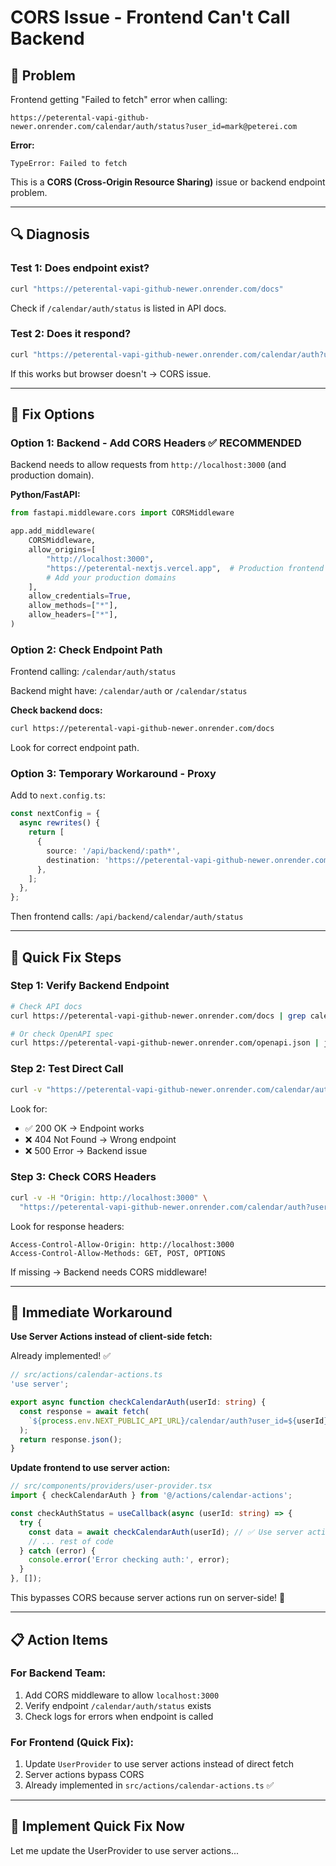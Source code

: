 # CORS Issue - Frontend Can't Call Backend

## 🚨 Problem

Frontend getting "Failed to fetch" error when calling:

```
https://peterental-vapi-github-newer.onrender.com/calendar/auth/status?user_id=mark@peterei.com
```

**Error:**

```
TypeError: Failed to fetch
```

This is a **CORS (Cross-Origin Resource Sharing)** issue or backend endpoint problem.

---

## 🔍 Diagnosis

### Test 1: Does endpoint exist?

```bash
curl "https://peterental-vapi-github-newer.onrender.com/docs"
```

Check if `/calendar/auth/status` is listed in API docs.

### Test 2: Does it respond?

```bash
curl "https://peterental-vapi-github-newer.onrender.com/calendar/auth?user_id=mark@peterei.com"
```

If this works but browser doesn't → CORS issue.

---

## 🔧 Fix Options

### Option 1: Backend - Add CORS Headers ✅ RECOMMENDED

Backend needs to allow requests from `http://localhost:3000` (and production domain).

**Python/FastAPI:**

```python
from fastapi.middleware.cors import CORSMiddleware

app.add_middleware(
    CORSMiddleware,
    allow_origins=[
        "http://localhost:3000",
        "https://peterental-nextjs.vercel.app",  # Production frontend
        # Add your production domains
    ],
    allow_credentials=True,
    allow_methods=["*"],
    allow_headers=["*"],
)
```

### Option 2: Check Endpoint Path

Frontend calling: `/calendar/auth/status`

Backend might have: `/calendar/auth` or `/calendar/status`

**Check backend docs:**

```bash
curl https://peterental-vapi-github-newer.onrender.com/docs
```

Look for correct endpoint path.

### Option 3: Temporary Workaround - Proxy

Add to `next.config.ts`:

```typescript
const nextConfig = {
  async rewrites() {
    return [
      {
        source: '/api/backend/:path*',
        destination: 'https://peterental-vapi-github-newer.onrender.com/:path*',
      },
    ];
  },
};
```

Then frontend calls: `/api/backend/calendar/auth/status`

---

## 🎯 Quick Fix Steps

### Step 1: Verify Backend Endpoint

```bash
# Check API docs
curl https://peterental-vapi-github-newer.onrender.com/docs | grep calendar

# Or check OpenAPI spec
curl https://peterental-vapi-github-newer.onrender.com/openapi.json | jq '.paths | keys[]' | grep calendar
```

### Step 2: Test Direct Call

```bash
curl -v "https://peterental-vapi-github-newer.onrender.com/calendar/auth?user_id=mark@peterei.com"
```

Look for:

- ✅ 200 OK → Endpoint works
- ❌ 404 Not Found → Wrong endpoint
- ❌ 500 Error → Backend issue

### Step 3: Check CORS Headers

```bash
curl -v -H "Origin: http://localhost:3000" \
  "https://peterental-vapi-github-newer.onrender.com/calendar/auth?user_id=mark@peterei.com"
```

Look for response headers:

```
Access-Control-Allow-Origin: http://localhost:3000
Access-Control-Allow-Methods: GET, POST, OPTIONS
```

If missing → Backend needs CORS middleware!

---

## 🔄 Immediate Workaround

**Use Server Actions instead of client-side fetch:**

Already implemented! ✅

```typescript
// src/actions/calendar-actions.ts
'use server';

export async function checkCalendarAuth(userId: string) {
  const response = await fetch(
    `${process.env.NEXT_PUBLIC_API_URL}/calendar/auth?user_id=${userId}`
  );
  return response.json();
}
```

**Update frontend to use server action:**

```typescript
// src/components/providers/user-provider.tsx
import { checkCalendarAuth } from '@/actions/calendar-actions';

const checkAuthStatus = useCallback(async (userId: string) => {
  try {
    const data = await checkCalendarAuth(userId); // ✅ Use server action
    // ... rest of code
  } catch (error) {
    console.error('Error checking auth:', error);
  }
}, []);
```

This bypasses CORS because server actions run on server-side! 🎉

---

## 📋 Action Items

### For Backend Team:

1. Add CORS middleware to allow `localhost:3000`
2. Verify endpoint `/calendar/auth/status` exists
3. Check logs for errors when endpoint is called

### For Frontend (Quick Fix):

1. Update `UserProvider` to use server actions instead of direct fetch
2. Server actions bypass CORS
3. Already implemented in `src/actions/calendar-actions.ts` ✅

---

## 🚀 Implement Quick Fix Now

Let me update the UserProvider to use server actions...
